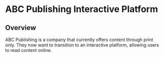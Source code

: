 # ABC Publishing Interactive Platform

## Overview

ABC Publishing is a company that currently offers content through print only. They now want to transition to an interactive platform, allowing users to read content online.
